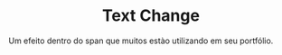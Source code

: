 <h1 align="center"> Text Change </h1>

Um efeito dentro do span que muitos estào utilizando em seu portfólio.



